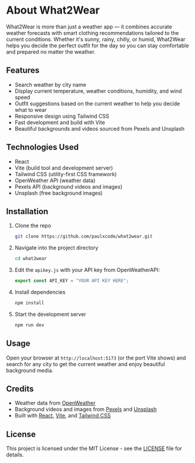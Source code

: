 
# About What2Wear

What2Wear is more than just a weather app — it combines accurate weather forecasts with smart clothing recommendations tailored to the current conditions. Whether it's sunny, rainy, chilly, or humid, What2Wear helps you decide the perfect outfit for the day so you can stay comfortable and prepared no matter the weather.

## Features

- Search weather by city name
- Display current temperature, weather conditions, humidity, and wind speed
- Outfit suggestions based on the current weather to help you decide what to wear
- Responsive design using Tailwind CSS
- Fast development and build with Vite
- Beautiful backgrounds and videos sourced from Pexels and Unsplash

## Technologies Used

- React
- Vite (build tool and development server)
- Tailwind CSS (utility-first CSS framework)
- OpenWeather API (weather data)
- Pexels API (background videos and images)
- Unsplash (free background images)

## Installation

1. Clone the repo
   ```bash
   git clone https://github.com/paulxcode/what2wear.git
   ```
2. Navigate into the project directory
   ```bash
   cd what2wear
   ```
3. Edit the `apikey.js` with your API key from OpenWeatherAPI:
   ```js
   export const API_KEY = "YOUR API KEY HERE";
   ```
4. Install dependencies
   ```bash
   npm install
   ```
5. Start the development server
   ```bash
   npm run dev
   ```

## Usage

Open your browser at `http://localhost:5173` (or the port Vite shows) and search for any city to get the current weather and enjoy beautiful background media.

## Credits

- Weather data from [OpenWeather](https://openweathermap.org/)
- Background videos and images from [Pexels](https://www.pexels.com/) and [Unsplash](https://unsplash.com/)
- Built with [React](https://reactjs.org/), [Vite](https://vitejs.dev/), and [Tailwind CSS](https://tailwindcss.com/)

## License

This project is licensed under the MIT License - see the [LICENSE](LICENSE) file for details.

